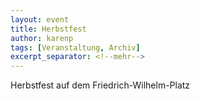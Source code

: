 ```yaml
---
layout: event
title: Herbstfest
author: karenp
tags: [Veranstaltung, Archiv]
excerpt_separator: <!--mehr-->
---
```


Herbstfest auf dem Friedrich-Wilhelm-Platz
